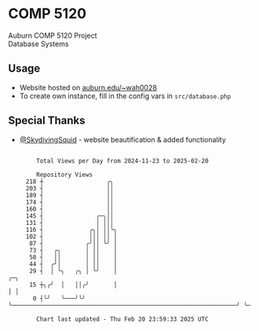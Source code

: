# COMP 5120
Auburn COMP 5120 Project  
Database Systems

## Usage
- Website hosted on [auburn.edu/~wah0028](https://webhome.auburn.edu/~wah0028/)
- To create own instance, fill in the config vars in `src/database.php`

## Special Thanks
- [@SkydivingSquid](https://github.com/SkydivingSquid) - website beautification & added functionality

```

        Total Views per Day from 2024-11-23 to 2025-02-20

        Repository Views
     218 ┼                  ╭╮
     203 ┤                  ││
     189 ┤                  ││
     174 ┤                  ││
     160 ┤                  ││
     145 ┤               ╭─╮││
     131 ┤               │ │││
     116 ┤             ╭╮│ ││╰╮
     102 ┤             │││ ││ │
      87 ┤            ╭╯││ ╰╯ │
      73 ┤   ╭╮       │ ││    │
      58 ┤   ││       │ ││    │
      44 ┤  ╭╯│       │ ││    │
      29 ┤  │ ╰╮   ╭╮ │ ╰╯    │                                                                ╭─╮
      15 ┼╮╭╯  │   ││╭╯       │                                                                │ │
       0 ┤╰╯   ╰───╯╰╯        ╰────────────────────────────────────────────────────────────────╯ ╰─

        Chart last updated - Thu Feb 20 23:59:33 2025 UTC
        
```
